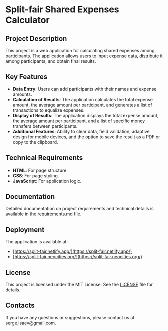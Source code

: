 # **Split-fair** Shared Expenses Calculator

## Project Description

This project is a web application for calculating shared expenses among participants. The application allows users to input expense data, distribute it among participants, and obtain final results.

## Key Features

- **Data Entry**: Users can add participants with their names and expense amounts.
- **Calculation of Results**: The application calculates the total expense amount, the average amount per participant, and generates a list of transactions to equalize expenses.
- **Display of Results**: The application displays the total expense amount, the average amount per participant, and a list of specific money transfers between participants.
- **Additional Features**: Ability to clear data, field validation, adaptive design for mobile devices, and the option to save the result as a PDF or copy to the clipboard.

## Technical Requirements

- **HTML**: For page structure.
- **CSS**: For page styling.
- **JavaScript**: For application logic.

## Documentation

Detailed documentation on project requirements and technical details is available in the [requirements.md](doc/requirements.md) file.

## Deployment

The application is available at:
- [https://split-fair.netlify.app/](https://split-fair.netlify.app/)
- [https://split-fair.neocities.org/](https://split-fair.neocities.org/)

## License

This project is licensed under the MIT License. See the [LICENSE](LICENSE) file for details.

## Contacts

If you have any questions or suggestions, please contact us at [serge.isaev@gmail.com](mailto:serge.isaev@gmail.com).
